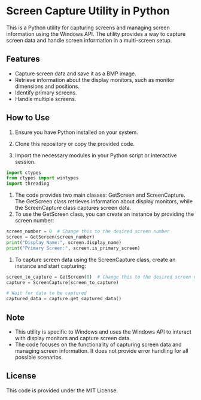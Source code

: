 # Screen Capture Utility in Python

This is a Python utility for capturing screens and managing screen information using the Windows API. The utility provides a way to capture screen data and handle screen information in a multi-screen setup.

## Features

- Capture screen data and save it as a BMP image.
- Retrieve information about the display monitors, such as monitor dimensions and positions.
- Identify primary screens.
- Handle multiple screens.

## How to Use

1. Ensure you have Python installed on your system.

2. Clone this repository or copy the provided code.

3. Import the necessary modules in your Python script or interactive session.

```python
import ctypes
from ctypes import wintypes
import threading
```
1. The code provides two main classes: GetScreen and ScreenCapture. The GetScreen class retrieves information about display monitors, while the ScreenCapture class captures screen data.
2. To use the GetScreen class, you can create an instance by providing the screen number:
```python
screen_number = 0  # Change this to the desired screen number
screen = GetScreen(screen_number)
print("Display Name:", screen.display_name)
print("Primary Screen:", screen.is_primary_screen)
```
1. To capture screen data using the ScreenCapture class, create an instance and start capturing:
```python
screen_to_capture = GetScreen(0)  # Change this to the desired screen number
capture = ScreenCapture(screen_to_capture)

# Wait for data to be captured
captured_data = capture.get_captured_data()
```

## Note 
- This utility is specific to Windows and uses the Windows API to interact with display monitors and capture screen data.
- The code focuses on the functionality of capturing screen data and managing screen information. It does not provide error handling for all possible scenarios.

## License
This code is provided under the MIT License.
